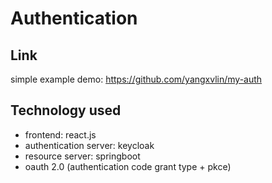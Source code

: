 # Authentication

## Link
simple example demo: https://github.com/yangxvlin/my-auth

## Technology used
- frontend: react.js
- authentication server: keycloak
- resource server: springboot
- oauth 2.0 (authentication code grant type + pkce)
